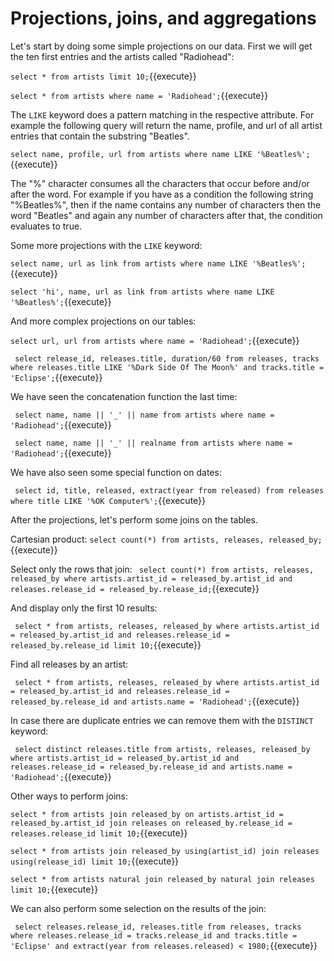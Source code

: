 # Projections, joins, and aggregations

Let's start by doing some simple projections on our data. First we will get the
ten first entries and the artists called "Radiohead":

`select * from artists limit 10;`{{execute}}

`select * from artists where name = 'Radiohead';`{{execute}}

The `LIKE` keyword does a pattern matching in the respective attribute. For
example the following query will return the name, profile, and url of all
artist entries that contain the substring "Beatles".

`select name, profile, url from artists where name LIKE '%Beatles%';`{{execute}}

The "%" character consumes
all the characters that occur before and/or after the word. For example if you
have as a condition the following string "%Beatles%", then if the name contains
any number of characters then the word "Beatles" and again any number of characters
after that, the condition evaluates to true.

Some more projections with the `LIKE` keyword:

`select name, url as link from artists where name LIKE '%Beatles%';`{{execute}}

`select 'hi', name, url as link from artists where name LIKE '%Beatles%';`{{execute}}


And more complex projections on our tables:

`select url, url from artists where name = 'Radiohead';`{{execute}}

`
select release_id, releases.title, duration/60
from releases, tracks
where releases.title LIKE '%Dark Side Of The Moon%' and
  tracks.title = 'Eclipse';`{{execute}}

We have seen the concatenation function the last time:

`
select name, name || '_' || name
from artists
where name = 'Radiohead';`{{execute}}

`
select name, name || '_' || realname
from artists
where name = 'Radiohead';`{{execute}}

We have also seen some special function on dates:

`
select id, title, released, extract(year from released)
from releases
where title LIKE '%OK Computer%';`{{execute}}

After the projections, let's perform some joins on the tables.

Cartesian product:
`select count(*) from artists, releases, released_by;`{{execute}}

Select only the rows that join:
`
select count(*) from artists, releases, released_by
where artists.artist_id = released_by.artist_id and
releases.release_id = released_by.release_id;`{{execute}}

And display only the first 10 results:

`
select *
from artists, releases, released_by
where artists.artist_id = released_by.artist_id and
  releases.release_id = released_by.release_id
limit 10;`{{execute}}

Find all releases by an artist:

`
select * from artists, releases, released_by
where artists.artist_id = released_by.artist_id and
  releases.release_id = released_by.release_id and
  artists.name = 'Radiohead';`{{execute}}

In case there are duplicate entries we can remove them with the `DISTINCT` keyword:

`
select distinct releases.title
from artists, releases, released_by
where artists.artist_id = released_by.artist_id and
  releases.release_id = released_by.release_id and
  artists.name = 'Radiohead';`{{execute}}

Other ways to perform joins:

`select * from
    artists
    join released_by on artists.artist_id = released_by.artist_id
    join releases on released_by.release_id = releases.release_id
    limit 10;`{{execute}}

`select * from
    artists
    join released_by using(artist_id)
    join releases using(release_id)
    limit 10;`{{execute}}

`select * from
    artists
    natural join released_by
    natural join releases
    limit 10;`{{execute}}

We can also perform some selection on the results of the join:

`
select releases.release_id, releases.title
from releases, tracks
where releases.release_id = tracks.release_id
  and tracks.title = 'Eclipse'
  and extract(year from releases.released) < 1980;`{{execute}}

